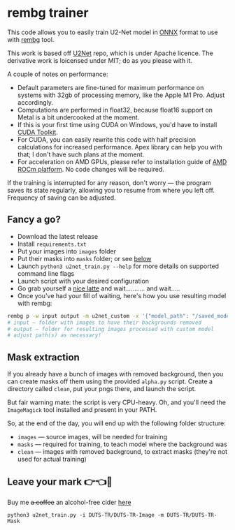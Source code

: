 # rembg trainer

This code allows you to easily train U2-Net model in [ONNX](https://github.com/onnx/onnx) format to use with [rembg](https://github.com/danielgatis/rembg]) tool.

This work is based off [U2Net](https://github.com/xuebinqin/U-2-Net) repo, which is under Apache licence. The derivative work is loicensed under MIT; do as you please with it.

A couple of notes on performance:

- Default parameters are fine-tuned for maximum performance on systems with 32gb of processing memory, like the Apple M1 Pro. Adjust accordingly.
- Computations are performed in float32, because float16 support on Metal is a bit undercooked at the moment.
- If this is your first time using CUDA on Windows, you'd have to install [CUDA Toolkit](https://developer.nvidia.com/cuda-downloads).
- For CUDA, you can easily rewrite this code with half precision calculations for increased performance. Apex library can help you with that; I don't have such plans at the moment.
- For acceleration on AMD GPUs, please refer to installation guide of [AMD ROCm platform](https://rocm.docs.amd.com/en/latest/how_to/pytorch_install/pytorch_install.html). No code changes will be required.

If the training is interrupted for any reason, don't worry — the program saves its state regularly, allowing you to resume from where you left off. Frequency of saving can be adjusted.

## Fancy a go?

- Download the latest release
- Install `requirements.txt`
- Put your images into `images` folder
- Put their masks into `masks` folder; or see [below](#mask-extraction)
- Launch `python3 u2net_train.py --help` for more details on supported command line flags
- Launch script with your desired configuration
- Go grab yourself a [nice latte](https://www.youtube.com/shorts/h75W1uhL-iQ) and wait........... and wait.....
- Once you've had your fill of waiting, here's how you use resulting model with rembg:

```bash
rembg p -w input output -m u2net_custom -x '{"model_path": "/saved_models/u2net/27.onnx"}'
# input — folder with images to have their backgrounds removed
# output — folder for resulting images processed with custom model
# adjust path(s) as necessary!
```

## Mask extraction

If you already have a bunch of images with removed background, then you can create masks off them using the provided `alpha.py` script. Create a directory called `clean`, put your pngs there, and launch the script.

But fair warning mate: the script is very CPU-heavy. Oh, and you'll need the `ImageMagick` tool installed and present in your PATH.

So, at the end of the day, you will end up with the following folder structure:

- `images` — source images, will be needed for training
- `masks` — required for training, to teach model where the background was
- `clean` — images with removed background, to extract masks (they're not used for actual training)

## Leave your mark 👉👈🥺

Buy me ~~a coffee~~ an alcohol-free cider [here](http://buymeacoffee.com/jonathunky)



```
python3 u2net_train.py -i DUTS-TR/DUTS-TR-Image -m DUTS-TR/DUTS-TR-Mask
```